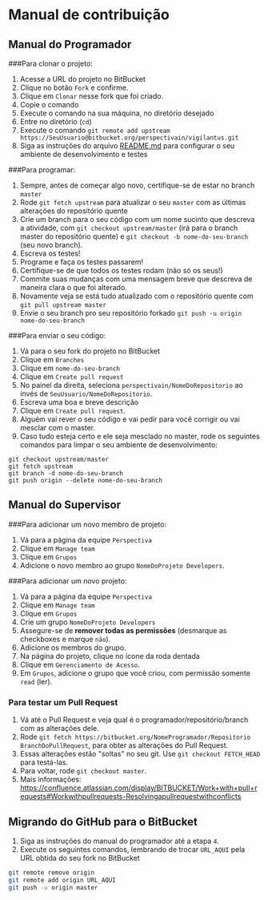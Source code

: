 Manual de contribuição
======================

## Manual do Programador

###Para clonar o projeto:

1. Acesse a URL do projeto no BitBucket
2. Clique no botão `Fork` e confirme.
3. Clique em `Clonar` nesse fork que foi criado.
4. Copie o comando
5. Execute o comando na sua máquina, no diretório desejado
6. Entre no diretório (`cd`)
7. Execute o comando `git remote add upstream https://SeuUsuario@bitbucket.org/perspectivain/vigilantus.git`
6. Siga as instruções do arquivo [README.md](README.md) para configurar o seu ambiente de desenvolvimento e testes

###Para programar:

1. Sempre, antes de começar algo novo, certifique-se de estar no branch `master`
2. Rode `git fetch upstream` para atualizar o seu `master` com as últimas alterações do repositório quente
3. Crie um branch para o seu código com um nome sucinto que descreva a atividade, com `git checkout upstream/master` (irá para o branch master do repositório quente) e `git checkout -b nome-do-seu-branch` (seu novo branch).
4. Escreva os testes!
5. Programe e faça os testes passarem!
6. Certifique-se de que todos os testes rodam (não só os seus!)
7. Commite suas mudanças com uma mensagem breve que descreva de maneira clara o que foi alterado.
8. Novamente veja se está tudo atualizado com o repositório quente com `git pull upstream master`
9. Envie o seu branch pro seu repositório forkado `git push -u origin nome-do-seu-branch`

###Para enviar o seu código:

1. Vá para o seu fork do projeto no BitBucket
2. Clique em `Branches`
3. Clique em `nome-do-seu-branch`
4. Clique em `Create pull request`
5. No painel da direita, seleciona `perspectivain/NomeDoRepositorio` ao invés de `SeuUsuario/NomeDoRepositorio`.
6. Escreva uma boa e breve descrição
7. Clique em `Create pull request`.
8. Alguém vai rever o seu código e vai pedir para você corrigir ou vai mesclar com o master.
9. Caso tudo esteja certo e ele seja mesclado no master, rode os seguintes comandos para limpar o seu ambiente de desenvolvimento:

```
git checkout upstream/master
git fetch upstream
git branch -d nome-do-seu-branch
git push origin --delete nome-do-seu-branch
```

## Manual do Supervisor

###Para adicionar um novo membro de projeto:

1. Vá para a página da equipe `Perspectiva`
2. Clique em `Manage team`
3. Clique em `Grupos`
4. Adicione o novo membro ao grupo `NomeDoProjeto Developers`.

###Para adicionar um novo projeto:

1. Vá para a página da equipe `Perspectiva`
2. Clique em `Manage team`
3. Clique em `Grupos`
4. Crie um grupo `NomeDoProjeto Developers`
5. Assegure-se de **remover todas as permissões** (desmarque as checkboxes e marque `não`).
6. Adicione os membros do grupo.
7. Na página do projeto, clique no ícone da roda dentada
8. Clique em `Gerenciamento de Acesso`.
9. Em `Grupos`, adicione o grupo que você criou, com permissão somente `read` (ler).

### Para testar um Pull Request

1. Vá até o Pull Request e veja qual é o programador/repositório/branch com as alterações dele.
2. Rode `git fetch https://bitbucket.org/NomeProgramador/Repositorio BranchDoPullRequest`, para obter as alterações do Pull Request.
3. Essas alterações estão "soltas" no seu git. Use `git checkout FETCH_HEAD` para testá-las.
4. Para voltar, rode `git checkout master`.
5. Mais informações: https://confluence.atlassian.com/display/BITBUCKET/Work+with+pull+requests#Workwithpullrequests-Resolvingapullrequestwithconflicts

## Migrando do GitHub para o BitBucket

1. Siga as instruções do manual do programador até a etapa `4`.
2. Execute os seguintes comandos, lembrando de trocar `URL_AQUI` pela URL obtida do seu fork no BitBucket

```bash
git remote remove origin
git remote add origin URL_AQUI
git push -u origin master
```